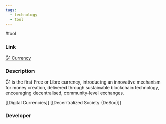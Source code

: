 ```yaml
---
tags:
  - technology
  - tool
---
```

#tool

### Link

[Ğ1 Currency](https://g1currency.org/?PagePrincipale)

### Description

Ğ1 is the first Free or Libre currency, introducing an innovative mechanism for money creation, delivered through sustainable blockchain technology, encouraging decentralised, community-level exchanges.

[[Digital Currencies]]
[[Decentralized Society (DeSoc)]]

### Developer